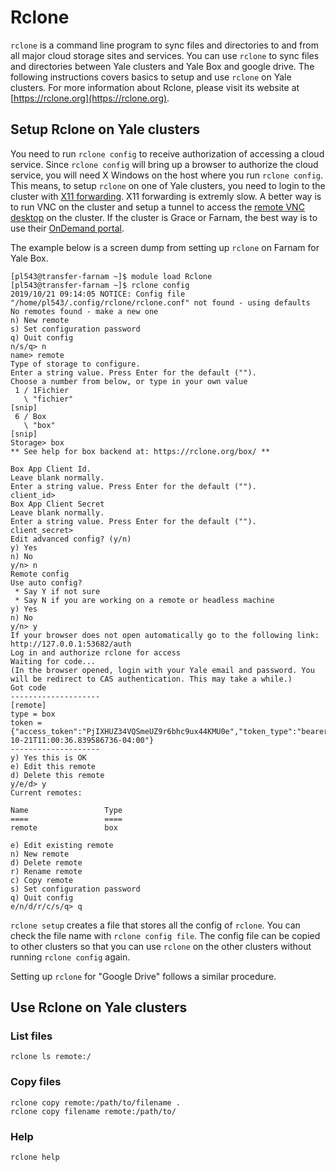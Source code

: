 # Rclone

`rclone` is a command line program to sync files and directories to and from all major cloud storage sites and services. You can use `rclone` to sync files and directories between Yale clusters and Yale Box and google drive. The following instructions covers basics to setup and use `rclone` on Yale clusters. For more information about Rclone, please visit its website at [https://rclone.org](https://rclone.org). 

## Setup Rclone on Yale clusters

You need to run `rclone config` to receive authorization of accessing a cloud service. Since `rclone config` will bring up a browser to authorize the cloud service, you will need X Windows on the host where you run `rclone config`. This means, to setup `rclone` on one of Yale clusters, you need to login to the cluster with [X11 forwarding](https://docs.ycrc.yale.edu/clusters-at-yale/access/x11/). X11 forwarding is extremly slow. A better way is to run VNC on the cluster and setup a tunnel to access the [remote VNC desktop](https://docs.ycrc.yale.edu/clusters-at-yale/access/vnc/) on the cluster. If the cluster is Grace or Farnam, the best way is to use their [OnDemand portal](https://docs.ycrc.yale.edu/clusters-at-yale/access/ood/). 

The example below is a screen dump from setting up `rclone` on Farnam for Yale Box.
```
[pl543@transfer-farnam ~]$ module load Rclone
[pl543@transfer-farnam ~]$ rclone config
2019/10/21 09:14:05 NOTICE: Config file "/home/pl543/.config/rclone/rclone.conf" not found - using defaults
No remotes found - make a new one
n) New remote
s) Set configuration password
q) Quit config
n/s/q> n
name> remote
Type of storage to configure.
Enter a string value. Press Enter for the default ("").
Choose a number from below, or type in your own value
 1 / 1Fichier
   \ "fichier"
[snip]
 6 / Box
   \ "box"
[snip]
Storage> box
** See help for box backend at: https://rclone.org/box/ **

Box App Client Id.
Leave blank normally.
Enter a string value. Press Enter for the default ("").
client_id> 
Box App Client Secret
Leave blank normally.
Enter a string value. Press Enter for the default ("").
client_secret> 
Edit advanced config? (y/n)
y) Yes
n) No
y/n> n
Remote config
Use auto config?
 * Say Y if not sure
 * Say N if you are working on a remote or headless machine
y) Yes
n) No
y/n> y
If your browser does not open automatically go to the following link: http://127.0.0.1:53682/auth
Log in and authorize rclone for access
Waiting for code...
(In the browser opened, login with your Yale email and password. You will be redirect to CAS authentication. This may take a while.)
Got code
--------------------
[remote]
type = box
token = {"access_token":"PjIXHUZ34VQSmeUZ9r6bhc9ux44KMU0e","token_type":"bearer","refresh_token":"VumWPWP5Nd0M2C1GyfgfJL51zUeWPPVLc6VC6lBQduEPsQ9a6ibSor2dvHmyZ6B8","expiry":"2019-10-21T11:00:36.839586736-04:00"}
--------------------
y) Yes this is OK
e) Edit this remote
d) Delete this remote
y/e/d> y
Current remotes:

Name                 Type
====                 ====
remote               box

e) Edit existing remote
n) New remote
d) Delete remote
r) Rename remote
c) Copy remote
s) Set configuration password
q) Quit config
e/n/d/r/c/s/q> q
```

`rclone setup` creates a file that stores all the config of `rclone`. You can check the file name with `rclone config file`. The config file can be copied to other clusters so that you can use `rclone` on the other clusters without running `rclone config` again.

Setting up `rclone` for "Google Drive" follows a similar procedure. 

## Use Rclone on Yale clusters

### List files

```
rclone ls remote:/
```

### Copy files 
```
rclone copy remote:/path/to/filename .
rclone copy filename remote:/path/to/
```

### Help
```
rclone help
```
